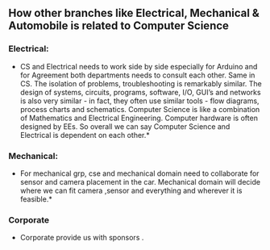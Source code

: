 ## How other branches like Electrical, Mechanical & Automobile is related to Computer Science
### Electrical:
* CS and Electrical needs to work side by side especially for Arduino and for Agreement both departments needs to consult each other. Same in CS. The isolation of problems, troubleshooting is remarkably similar. The design of systems, circuits, programs, software, I/O, GUI’s and networks is also very similar - in fact, they often use similar tools - flow diagrams, process charts and schematics. Computer Science is like a combination of Mathematics and Electrical Engineering. Computer hardware is often designed by EEs. So overall we can say Computer Science and Electrical is dependent on each other.*

### Mechanical:
* For mechanical grp, cse and mechanical domain need to collaborate for sensor and camera placement in the car.  Mechanical domain will decide where we can fit camera ,sensor and everything and wherever it is feasible.*
### Corporate
* Corporate provide us with sponsors .
